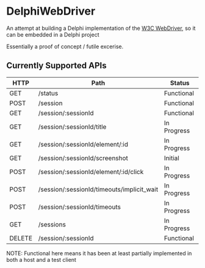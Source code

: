# DelphiWebDriver
An attempt at building a Delphi implementation of the [W3C WebDriver](https://www.w3.org/TR/webdriver), so it can be embedded in a Delphi project

Essentially a proof of concept / futile excerise.

## Currently Supported APIs

| HTTP   	| Path                                              	| Status      |
| ---	| ---	| --- |
| GET    	| /status                                           	| Functional  |
| POST   	| /session                                          	| Functional  |
| GET     | /session/:sessionId                                 | Functional  |
| GET    	| /session/:sessionId/title                         	| In Progress |
| GET     | /session/:sessionId/element/:id                     | In Progress |
| GET     | /session/:sessionId/screenshot                      | Initial     |
| POST    | /session/:sessionId/element/:id/click               | In Progress |
| POST    | /session/:sessionId/timeouts/implicit_wait          | In Progress |
| POST    | /session/:sessionId/timeouts                        | In Progress |
| GET     | /sessions                                           | In Progress |
| DELETE  | /session/:sessionId                                 | Functional  |

NOTE: Functional here means it has been at least partially implemented in both a host and a test client

